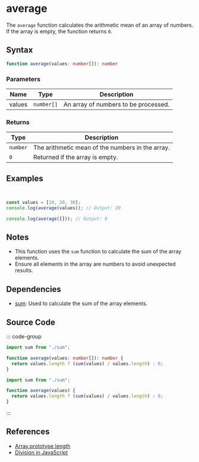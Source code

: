 # average

The `average` function calculates the arithmetic mean of an array of numbers. If the array is empty, the function returns `0`.

## Syntax

```typescript
function average(values: number[]): number
```

### Parameters

| Name   | Type      | Description                          |
|--------|-----------|--------------------------------------|
| values | `number[]`| An array of numbers to be processed. |

### Returns

| Type    | Description                                       |
|---------|---------------------------------------------------|
| `number`| The arithmetic mean of the numbers in the array. |
| `0`     | Returned if the array is empty.                  |

## Examples

```typescript


const values = [10, 20, 30];
console.log(average(values)); // Output: 20

console.log(average([])); // Output: 0
```

## Notes

- This function uses the `sum` function to calculate the sum of the array elements.
- Ensure all elements in the array are numbers to avoid unexpected results.

## Dependencies

- [sum](./sum.md): Used to calculate the sum of the array elements.

## Source Code

::: code-group
```typescript
import sum from "./sum";

function average(values: number[]): number {
  return values.length ? (sum(values) / values.length) : 0;
}
```

```javascript
import sum from "./sum";

function average(values) {
  return values.length ? (sum(values) / values.length) : 0;
}
```
::: 

## References

- [Array.prototype.length](https://developer.mozilla.org/en-US/docs/Web/JavaScript/Reference/Global_Objects/Array/length)  
- [Division in JavaScript](https://developer.mozilla.org/en-US/docs/Web/JavaScript/Reference/Operators/Division)